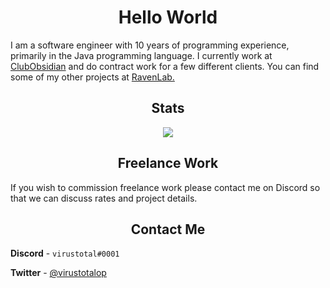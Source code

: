 <h1 align="center">Hello World</h1>

I am a software engineer with 10 years of programming experience, primarily in the Java programming language. I currently work at [ClubObsidian](https://github.com/ClubObsidian/) and do contract work for a few different clients. You can find some of my other projects at [RavenLab.](https://github.com/ravenlab)


<h2 align="center">Stats</h2>
<p align="center">
<img src="https://github-readme-streak-stats.herokuapp.com/?user=virustotalop&hide_border=true"></img>
</p>

<h2 align="center">Freelance Work</h2>

If you wish to commission freelance work please contact me on Discord so that we can discuss rates and project details.

<h2 align="center">Contact Me</h2>

**Discord** - `virustotal#0001`

**Twitter** - [@virustotalop](https://twitter.com/virustotalop)